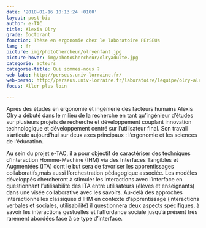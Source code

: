 ```yaml
---
date: '2018-01-16 10:13:24 +0100'
layout: post-bio
author: e-TAC
title: Alexis Olry
grade: Doctorant
fonction: Thèse en ergonomie chez le laboratoire PErSEUs
lang : fr
picture: img/photoChercheur/olryenfant.jpg
picture-hover: img/photoChercheur/olryadulte.jpg
categorie: acteurs
categorie-title: Qui sommes-nous ?
web-labo: http://perseus.univ-lorraine.fr/
web-perso: http://perseus.univ-lorraine.fr/laboratoire/lequipe/olry-alexis 
focus: Aller plus loin

---
```



Après des études en ergonomie et ingénierie des facteurs humains Alexis Olry a débuté dans le milieu de la recherche en tant qu’ingénieur d’études sur plusieurs projets de recherche et développement couplant innovation technologique et développement centré sur l’utilisateur final. Son travail s’articule aujourd’hui sur deux axes principaux : l’ergonomie et les sciences de l’éducation.   

Au sein du projet e-TAC, il a pour objectif de caractériser des techniques d’Interaction Homme-Machine (IHM) via des Interfaces Tangibles et Augmentées (ITA) dont le but sera de favoriser les apprentissages collaboratifs,mais aussi l’orchestration pédagogique associée. Les modèles développés chercheront à stimuler les interactions avec l’interface en questionnant l’utilisabilité des ITA entre utilisateurs (élèves et enseignants) dans une visée collaborative avec les savoirs.  Au-delà des approches interactionnelles classiques d’IHM en contexte d’apprentissage (interactions verbales et sociales, utilisabilité) il questionnera deux aspects spécifiques, à savoir les interactions gestuelles et l’affordance sociale jusqu’à présent très rarement abordées face à ce type d’interface.  